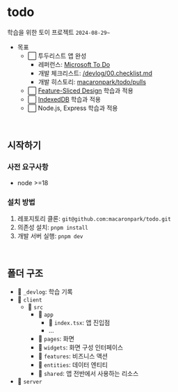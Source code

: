 # todo

학습을 위한 토이 프로젝트 `2024-08-29~`

- 목표
  - ⬜ 투두리스트 앱 완성
    - 레퍼런스: [Microsoft To Do](https://www.microsoft.com/ko-kr/microsoft-365/microsoft-to-do-list-app)
    - 개발 체크리스트: [/devlog/00.checklist.md](/devlog/00.checklist.md)
    - 개발 히스토리: [macaronpark/todo/pulls](https://github.com/macaronpark/todo/pulls)
  - ⬜ [Feature-Sliced Design](https://feature-sliced.design/) 학습과 적용
  - ⬜ [IndexedDB](https://developer.mozilla.org/en-US/docs/Web/API/IndexedDB_API) 학습과 적용
  - ⬜ Node.js, Express 학습과 적용

<br />

## 시작하기

### 사전 요구사항

- node >=18

### 설치 방법

1. 레포지토리 클론: `git@github.com:macaronpark/todo.git`
2. 의존성 설치: `pnpm install`
3. 개발 서버 실행: `pnpm dev`

<br />

## 폴더 구조

- 📂 `_devlog`: 학습 기록
- 📂 `client`
  - 📂 `src`
    - 📂 `app`
      - 📄 `index.tsx`: 앱 진입점
      - ...
    - 📂 `pages`: 화면
    - 📂 `widgets`: 화면 구성 인터페이스
    - 📂 `features`: 비즈니스 액션
    - 📂 `entities`: 데이터 엔티티
    - 📂 `shared`: 앱 전반에서 사용하는 리소스
- 📂 `server`

<br />
